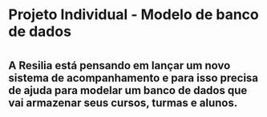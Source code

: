 <h1>Projeto Individual - Modelo de banco de dados
<h1/>
  
  <h2> A Resilia está pensando em lançar um novo sistema de acompanhamento e para isso precisa de ajuda para modelar um banco de dados que vai armazenar seus cursos, turmas e alunos.<h2/>
  
    
